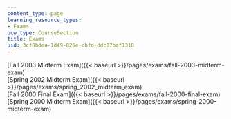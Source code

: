 ```yaml
---
content_type: page
learning_resource_types:
- Exams
ocw_type: CourseSection
title: Exams
uid: 3cf8bdea-1d49-826e-cbfd-ddc07baf1318
---
```


[Fall 2003 Midterm Exam]({{< baseurl >}}/pages/exams/fall-2003-midterm-exam)  
[Spring 2002 Midterm Exam]({{< baseurl >}}/pages/exams/spring_2002_midterm_exam)  
[Fall 2000 Final Exam]({{< baseurl >}}/pages/exams/fall-2000-final-exam)  
[Spring 2000 Midterm Exam]({{< baseurl >}}/pages/exams/spring-2000-midterm-exam)